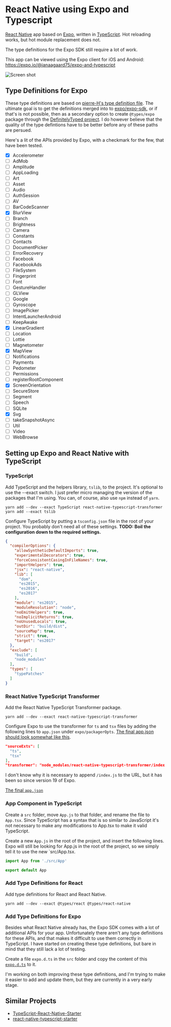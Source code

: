 # React Native using Expo and Typescript

[React Native](https://facebook.github.io/react-native/) app based on [Expo](https://expo.io), written in [TypeScript](http://www.typescriptlang.org). Hot reloading works, but hot module replacement does not.

The type definitions for the Expo SDK still require a lot of work.

This app can be viewed using the Expo client for iOS and Android: <https://expo.io/@janaagaard75/expo-and-typescript>

![Screen shot](https://github.com/janaagaard75/expo-and-typescript/raw/master/screen-shot.png)

## Type Definitions for Expo

These type definitions are based on [pierre-H's type definition file](https://gist.github.com/pierre-H/eef9a9225fb1c5a0f81180a8b0fbb2c2). The ultimate goal is to get the definitions merged into to [expo/expo-sdk](https://github.com/expo/expo-sdk), or if that's is not possible, then as a secondary option to create `@types/expo` package through the [DefinitelyTyped project](https://github.com/DefinitelyTyped/DefinitelyTyped). I do however believe that the quality of the type defintions have to be better before any of these paths are persued.

Here's a lit of the APIs provided by Expo, with a checkmark for the few, that have been tested.

* [x] Accelerometer
* [ ] AdMob
* [ ] Amplitude
* [ ] AppLoading
* [ ] Art
* [ ] Asset
* [ ] Audio
* [ ] AuthSession
* [ ] AV
* [ ] BarCodeScanner
* [x] BlurView
* [ ] Branch
* [ ] Brightness
* [ ] Camera
* [ ] Constants
* [ ] Contacts
* [ ] DocumentPicker
* [ ] ErrorRecovery
* [ ] Facebook
* [ ] FacebookAds
* [ ] FileSystem
* [ ] Fingerprint
* [ ] Font
* [ ] GestureHandler
* [ ] GLView
* [ ] Google
* [ ] Gyroscope
* [ ] ImagePicker
* [ ] IntentLauncherAndroid
* [ ] KeepAwake
* [x] LinearGradient
* [ ] Location
* [ ] Lottie
* [ ] Magnetometer
* [x] MapView
* [ ] Notifications
* [ ] Payments
* [ ] Pedometer
* [ ] Permissions
* [ ] registerRootComponent
* [x] ScreenOrientation
* [ ] SecureStore
* [ ] Segment
* [ ] Speech
* [ ] SQLite
* [x] Svg
* [ ] takeSnapshotAsync
* [ ] Util
* [ ] Video
* [ ] WebBrowse

## Setting up Expo and React Native with TypeScript

### TypeScript

Add TypeScript and the helpers library, `tslib`, to the project. It's optional to use the --exact switch. I just prefer micro managing the version of the packages that I'm using. You can, of course, also use `npm` instead of `yarn`.

```shell
yarn add --dev --exact TypeScript react-native-typescript-transformer
yarn add --exact tslib
```

Configure TypeScript by putting a `tsconfig.json` file in the root of your project. You probably don't need all of these settings. **TODO: Boil the configuration down to the required settings.**

```json
{
  "compilerOptions": {
    "allowSyntheticDefaultImports": true,
    "experimentalDecorators": true,
    "forceConsistentCasingInFileNames": true,
    "importHelpers": true,
    "jsx": "react-native",
    "lib": [
      "dom",
      "es2015",
      "es2016",
      "es2017"
    ],
    "module": "es2015",
    "moduleResolution": "node",
    "noEmitHelpers": true,
    "noImplicitReturns": true,
    "noUnusedLocals": true,
    "outDir": "build/dist",
    "sourceMap": true,
    "strict": true,
    "target": "es2017"
  },
  "exclude": [
    "build",
    "node_modules"
  ],
  "types": [
    "typePatches"
  ]
}
```

### React Native TypeScript Transformer

Add the React Native TypeScript Transformer package.

```shell
yarn add --dev --exact react-native-typescript-transformer
```

Configure Expo to use the transformer for `ts` and `tsx` files by adding the following lines to `app.json` under `expo/packagerOpts`. [The final app.json should look somewhat like this](https://raw.githubusercontent.com/janaagaard75/expo-and-typescript/master/app.json).

```json
"sourceExts": [
  "ts",
  "tsx"
],
"transformer": "node_modules/react-native-typescript-transformer/index.js"
```

I don't know why it is necessary to append `/index.js` to the URL, but it has been so since version 19 of Expo.

[The final `app.json`](https://github.com/janaagaard75/expo-and-typescript/blob/master/app.json)

### App Component in TypeScript

Create a `src` folder, move `App.js` to that folder, and rename the file to `App.tsx`. Since TypeScript has a syntax that is so similar to JavaScript it's not necessary to make any modifications to App.tsx to make it valid TypeScript.

Create a new `App.js` in the root of the project, and insert the following lines. Expo will still be looking for App.js in the root of the project, so we simply tell it to use the new `src/App.tsx.

```javascript
import App from './src/App'

export default App
```

### Add Type Definitions for React

Add type definitions for React and React Native.

```shell
yarn add --dev --exact @types/react @types/react-native
```

### Add Type Definitions for Expo

Besides what React Native already has, the Expo SDK comes with a lot of additional APIs for your app. Unfortunately there aren't any type definitions for these APIs, and that makes it difficult to use them correctly in TypeScript. I have started on creating these type definitions, but bare in mind that they still lack a lot of testing.

Create a file `expo.d.ts` in the `src` folder and copy the content of this [`expo.d.ts`](https://raw.githubusercontent.com/janaagaard75/expo-sdk-with-type-definitions/master/expo.d.ts) to it.

I'm working on both improving these type definitions, and I'm trying to make it easier to add and update them, but they are currently in a very early stage.

## Similar Projects

* [TypeScript-React-Native-Starter](https://github.com/Microsoft/TypeScript-React-Native-Starter)
* [react-native-typescript-starter](https://github.com/cbrevik/react-native-typescript-starter)
